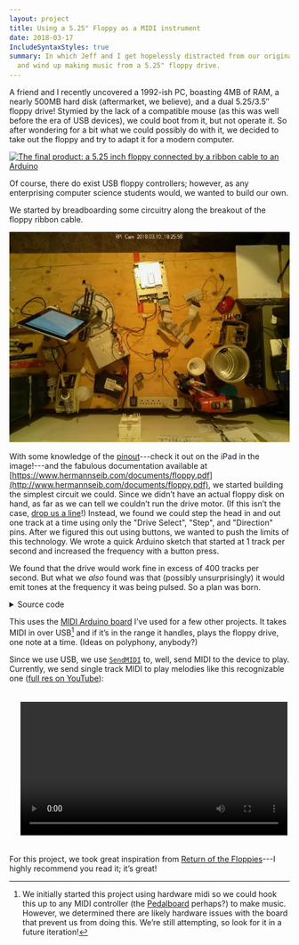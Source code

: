 ```yaml
---
layout: project
title: Using a 5.25" Floppy as a MIDI instrument
date: 2018-03-17
IncludeSyntaxStyles: true
summary: In which Jeff and I get hopelessly distracted from our original goal
  and wind up making music from a 5.25" floppy drive.
---
```


A friend and I recently uncovered a 1992-ish PC, boasting 4MB of RAM, a nearly
500MB hard disk (aftermarket, we believe), and a dual 5.25/3.5″ floppy drive!
Stymied by the lack of a compatible mouse (as this was well before the era of
USB devices), we could boot from it, but not operate it. So after wondering for
a bit what we could possibly do with it, we decided to take out the floppy and
try to adapt it for a modern computer.

[![The final product: a 5.25 inch floppy connected by a ribbon cable to an
Arduino](/images/midi-floppy/final-product-sm.jpg)](/images/midi-floppy/final-product.jpg)

Of course, there do exist USB floppy controllers; however, as any enterprising 
computer science students would, we wanted to build our own.

We started by breadboarding some circuitry along the breakout of the floppy
ribbon cable. 

![The floppy, plus a breadboard](/images/midi-floppy/breadboard-on-bench.jpg)

With some knowledge of the [pinout](pinouts.ru/HD/InternalDisk_pinout.shtml)---check
it out on the iPad in the image!---and the fabulous documentation available at
[https://www.hermannseib.com/documents/floppy.pdf](http://www.hermannseib.com/documents/floppy.pdf),
we started building the simplest circuit we could. Since we didn’t have an
actual floppy disk on hand, as far as we can tell we couldn’t run the drive
motor. (If this isn’t the case,
[drop us a line](mailto:chandler@chandlerswift.com)!) Instead, we found we could
step the head in and out one track at a time using only the "Drive Select",
"Step", and "Direction" pins. After we figured this out using buttons, we wanted
to push the limits of this technology. We wrote a quick Arduino sketch that
started at 1 track per second and increased the frequency with a button press.

We found that the drive would work fine in excess of 400 tracks per second. But
what we _also_ found was that (possibly unsurprisingly) it would emit tones at
the frequency it was being pulsed. So a plan was born.

<details>
<summary>Source code</summary>
<br>
Also available at
<a href="https://github.com/ChandlerSwift/FloppyMIDI/blob/master/FloppyMIDI-USB.ino">https://github.com/ChandlerSwift/FloppyMIDI/blob/master/FloppyMIDI-USB.ino</a>

```c++
#include "MIDIUSB.h"
#include <math.h> // for pow
#include "list.h"
const int directionPin = 2;
const int stepPin = 3;
const int floppyChannels[] = {4,5};

// https://www.midi.org/specifications/item/table-1-summary-of-midi-message
const byte midiNoteOff = B10000000;
const byte midiNoteOn  = B10010000;

// https://www.midikits.net/midi_analyser/midi_note_numbers_for_octaves.htm
// C_3 to C_6
const int rangeMin = 48;
const int rangeMax = 84;


midiEventPacket_t midiPacket;
// byte midiChannel;
byte midiCommand;
List<byte> nowPlaying;
// byte volume;

int headPosition [] = {0,0}; // Starts at 0 for each drive
const int numTracks = 80;
bool forward = false; // what direction are we going?


// https://pages.mtu.edu/~suits/NoteFreqCalcs.html
float calcFreq(int note) {
  int n = note - 69; // 69 is A4
  int f0 = 440; // 440 is freq of A4
  float a = pow(2, 1.0 / 12.0);
  return f0 * pow(a, n);
}


List<float> notePeriodsOrig; // This one is held constant as long as the notes remain unchanged
List<float> notePeriods; // This one changes every iteration of loop()

void setup() {
  pinMode(directionPin, OUTPUT);
  digitalWrite(directionPin, forward);

  pinMode(stepPin, OUTPUT);
  digitalWrite(stepPin, HIGH);

  for (int pin: floppyChannels) {
    pinMode(pin, OUTPUT);
    digitalWrite(pin, HIGH); // Disable by default
  }
  
  Serial.begin(9600);
}

void loop () {

  midiPacket = MidiUSB.read();
  if (midiPacket.header != 0) {

    // Serial.println(midiPacket, BIN);
    midiCommand = midiPacket.byte1 & B11110000; // 4 most significant bits
    // midiChannel = midiPacket & B00001111; // 4 least significant bits

    if (midiCommand == midiNoteOn) {
      if (midiPacket.byte2 >= rangeMin && midiPacket.byte2 <= rangeMax) {        
        nowPlaying.append(midiPacket.byte2);
        // Add new note to frequencies
        float period = 1.0/calcFreq(midiPacket.byte2);
        // Append period to peroid lists
        notePeriodsOrig.append(period);
        notePeriods.append(period);
        // volume = midiIn.read(); // TODO
      }
    } else if (midiCommand == midiNoteOff) {
      if (nowPlaying.in(midiPacket.byte2)){ // Make sure it's a note we care about
        int index = nowPlaying.index(midiPacket.byte2);
        // Remove that value from all the parrell lists
        nowPlaying.pop(index);
        notePeriodsOrig.pop(index);
        notePeriods.pop(index);
      }
    }
  }

  if (nowPlaying.getLength() > 0) {
    // limits
    float minimum = notePeriods.minimum();
    int minIndex = notePeriods.index(minimum);
    digitalWrite(floppyChannels[minIndex], LOW);


    // Calculate which direction to move the head.
    if (headPosition[minIndex] >= numTracks) {
      forward = true;
      digitalWrite(directionPin, LOW);
    }
    else if (headPosition[minIndex] <= 0) {
      forward = false;
      digitalWrite(directionPin, HIGH);
    }



    for (int i = 0; i < notePeriods.getLength(); i++) {
      notePeriods[i] -= minimum;
    }

    // Reset that period back to full length because we have to wait
    // another full period before it plays again
    notePeriods[minIndex] = notePeriodsOrig[minIndex];


    // step
    digitalWrite(stepPin, LOW);
    delayMicroseconds(20);
    digitalWrite(stepPin, HIGH);
    delayMicroseconds(20);
    headPosition[minIndex] += (forward ? -1 : 1);
    digitalWrite(floppyChannels[minIndex], HIGH);
    delayMicroseconds(minimum*1000000*2);

  }

}
```
</details>

This uses the
[MIDI Arduino board](https://easyeda.com/chandlerswift/Arduino_Nano_MIDI_Board-83a42b068aa34cf5a3836f1a574a474a)
I’ve used for a few other projects. It takes MIDI in over
USB[^why-not-midi-hw-i-see-the-ports] and if it’s in the range it handles,
plays the floppy drive, one note at a time. (Ideas on polyphony,
anybody?)

[^why-not-midi-hw-i-see-the-ports]: We initially started this project using
    hardware midi so we could hook this up to any MIDI controller (the
    [Pedalboard](/projects/midi-pedalboard.html) perhaps?) to make music.
    However, we determined there are likely hardware issues with the board that
    prevent us from doing this. We’re still attempting, so look for it in a future iteration!

Since we use USB, we use [`SendMIDI`](https://github.com/gbevin/SendMIDI) to,
well, send MIDI to the device to play. Currently, we send single track MIDI to
play melodies like this recognizable one
([full res on YouTube](https://www.youtube-nocookie.com/embed/X0uTFquPRs8)):

<video controls width="480" style="display: block; margin: auto; padding: 20px;">
    <source src="/images/midi-floppy/mary-had-a-little-lamb-480p.mp4" type="video/mp4">
</video>

For this project, we took great inspiration from
[Return of the Floppies](http://silent.org.pl/home/2016/07/06/return-of-the-floppies/)---I
highly recommend you read it; it’s great!
